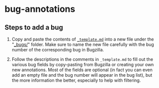 # bug-annotations

## Steps to add a bug

1. Copy and paste the contents of [`_template.md`](https://raw.githubusercontent.com/brendanzagaeski/bug-annotations/gh-pages/_bugs/_template.md) into a new file under the "[_bugs/](https://github.com/brendanzagaeski/bug-annotations/tree/gh-pages/_bugs)" folder. Make sure to name the new file carefully with the bug number of the corresponding bug in Bugzilla.

2. Follow the descriptions in the comments in `_template.md` to fill out the various bug fields by copy-pasting from Bugzilla or creating your own new annotations. Most of the fields are optional (in fact you can even add an empty file and the bug number will appear in the bug list), but the more information the better, especially to help with filtering.
